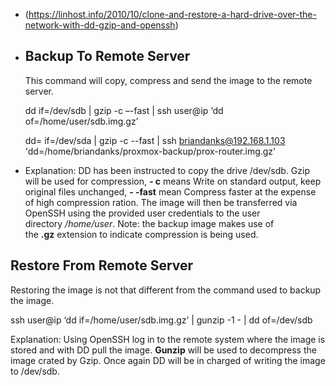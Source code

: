 - (https://linhost.info/2010/10/clone-and-restore-a-hard-drive-over-the-network-with-dd-gzip-and-openssh)
- ## Backup To Remote Server
  This command will copy, compress and send the image to the remote server.
  
  dd if=/dev/sdb | gzip -c –-fast | ssh user@ip ‘dd of=/home/user/sdb.img.gz’
  
  dd= if=/dev/sda | gzip -c --fast | ssh briandanks@192.168.1.103 'dd=/home/briandanks/proxmox-backup/prox-router.img.gz'
- Explanation: DD has been instructed to copy the drive /dev/sdb. Gzip will be used for compression, **- c** means Write on standard output, keep original files unchanged, **- -fast** mean Compress faster at the expense of high compression ration. The image will then be transferred via OpenSSH using the provided user credentials to the user directory */home/user*. Note: the backup image makes use of the **.gz** extension to indicate compression is being used.
## [](https://linhost.info/2010/10/clone-and-restore-a-hard-drive-over-the-network-with-dd-gzip-and-openssh/#Restore-From-Remote-Server) Restore From Remote Server

Restoring the image is not that different from the command used to backup the image.

ssh user@ip ‘dd if=/home/user/sdb.img.gz’ | gunzip -1 - | dd of=/dev/sdb

Explanation: Using OpenSSH log in to the remote system where the image is stored and with DD pull the image. **Gunzip** will be used to decompress the image crated by Gzip. Once again DD will be in charged of writing the image to /dev/sdb.